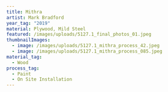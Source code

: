 ```yaml
---
title: Mithra
artist: Mark Bradford
year_tag: "2019"
material: Plywood, Mild Steel
featured: /images/uploads/5127.1_final_photos_01.jpeg
thumbnailImages:
  - image: /images/uploads/5127.1_mithra_process_42.jpeg
  - image: /images/uploads/5127.1_mithra_process_085.jpeg
material_tag:
  - Wood
process_tag:
  - Paint
  - On Site Installation
---
```

